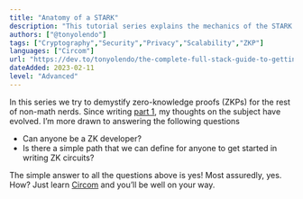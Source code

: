 ```yaml
---
title: "Anatomy of a STARK"
description: "This tutorial series explains the mechanics of the STARK proof system. It is directed towards a technically-inclined audience with knowledge of basic maths and programming."
authors: ["@tonyolendo"]
tags: ["Cryptography","Security","Privacy","Scalability","ZKP"]
languages: ["Circom"]
url: "https://dev.to/tonyolendo/the-complete-full-stack-guide-to-getting-started-with-zero-knowledge-proofs-using-circom-and-zk-snarks-part-2-58o"
dateAdded: 2023-02-11
level: "Advanced"
---
```


In this series we try to demystify zero-knowledge proofs (ZKPs) for the rest of non-math nerds. Since writing [part 1](https://dev.to/tonyolendo/the-complete-full-stack-guide-to-getting-started-with-zero-knowledge-proofs-using-circom-and-zk-snarks-part-1-53gi), my thoughts on the subject have evolved. I’m more drawn to answering the following questions

- Can anyone be a ZK developer?
- Is there a simple path that we can define for anyone to get started in writing ZK circuits?

The simple answer to all the questions above is yes! Most assuredly, yes. How? Just learn [Circom](https://iden3.io/circom) and you’ll be well on your way.
